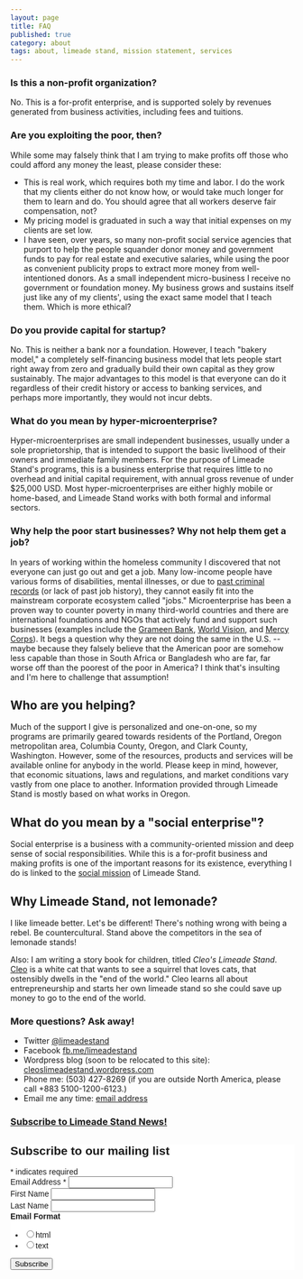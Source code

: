 ```yaml
---
layout: page
title: FAQ
published: true
category: about
tags: about, limeade stand, mission statement, services
---
```


### Is this a non-profit organization?  

No. This is a for-profit enterprise, and is supported solely by revenues generated from business activities, including fees and tuitions.  

### Are you exploiting the poor, then?  

While some may falsely think that I am trying to make profits off those who could afford any money the least, please consider these:  

* This is real work, which requires both my time and labor. I do the work that my clients either do not know how, or would take much longer for them to learn and do.  You should agree that all workers deserve fair compensation, not?  
* My pricing model is graduated in such a way that initial expenses on my clients are set low.  
* I have seen, over years, so many non-profit social service agencies that purport to help the people squander donor money and government funds to pay for real estate and executive salaries, while using the poor as convenient publicity props to extract more money from well-intentioned donors. As a small independent micro-business I receive no government or foundation money. My business grows and sustains itself just like any of my clients', using the exact same model that I teach them.  Which is more ethical?  

### Do you provide capital for startup?  

No. This is neither a bank nor a foundation.  However, I teach "bakery model," a completely self-financing business model that lets people start right away from zero and gradually build their own capital as they grow sustainably. The major advantages to this model is that everyone can do it regardless of their credit history or access to banking services, and perhaps more importantly, they would not incur debts.

### What do you mean by hyper-microenterprise?  

Hyper-microenterprises are small independent businesses, usually under a sole proprietorship, that is intended to support the basic livelihood of their owners and immediate family members. For the purpose of Limeade Stand's programs, this is a business enterprise that requires little to no overhead and initial capital requirement, with annual gross revenue of under $25,000 USD.  Most hyper-microenterprises are either highly mobile or home-based, and Limeade Stand works with both formal and informal sectors.   

### Why help the poor start businesses? Why not help them get a job?  

In years of working within the homeless community I discovered that not everyone can just go out and get a job.  Many low-income people have various forms of disabilities, mental illnesses, or due to [past criminal records](http://www.fastcoexist.com/3051526/instead-of-job-training-this-startup-helps-former-inmates-start-their-own-businesses) (or lack of past job history), they cannot easily fit into the mainstream corporate ecosystem called "jobs."  Microenterprise has been a proven way to counter poverty in many third-world countries and there are international foundations and NGOs that actively fund and support such businesses (examples include the [Grameen Bank](https://en.wikipedia.org/wiki/Grameen_Bank), [World Vision](http://donate.worldvision.org/ways-to-give/by-category/micro-loans), and [Mercy Corps](http://www.mercycorps.org/tags/microfinance)). It begs a question why they are not doing the same in the U.S. -- maybe because they falsely believe that the American poor are somehow less capable than those in South Africa or Bangladesh who are far, far worse off than the poorest of the poor in America?  I think that's insulting and I'm here to challenge that assumption!

## Who are you helping? 

Much of the support I give is personalized and one-on-one, so my programs are primarily geared towards residents of the Portland, Oregon metropolitan area, Columbia County, Oregon, and Clark County, Washington.  However, some of the resources, products and services will be available online for anybody in the world.  Please keep in mind, however, that economic situations, laws and regulations, and market conditions vary vastly from one place to another. Information provided through Limeade Stand is mostly based on what works in Oregon.  

## What do you mean by a "social enterprise"?  

Social enterprise is a business with a community-oriented mission and deep sense of social responsibilities.  While this is a for-profit business and making profits is one of the important reasons for its existence, everything I do is linked to the [social mission](about.html) of Limeade Stand.  

## Why Limeade Stand, not lemonade?  

I like limeade better. Let's be different! There's nothing wrong with being a rebel.  Be countercultural.  Stand above the competitors in the sea of lemonade stands!  

Also: I am writing a story book for children, titled _Cleo's Limeade Stand_.  [Cleo](https://twitter.com/qleopurr) is a white cat that wants to see a squirrel that loves cats, that ostensibly dwells in the "end of the world." Cleo learns all about entrepreneurship and starts her own limeade stand so she could save up money to go to the end of the world. 



### More questions? Ask away!  

* Twitter [@limeadestand](https://twitter.com/limeadestand)  
* Facebook [fb.me/limeadestand](https://www.facebook.com/limeadestand)  
* Wordpress blog (soon to be relocated to this site): [cleoslimeadestand.wordpress.com](http://cleoslimeadestand.wordpress.com)  
* Phone me: (503) 427-8269 (if you are outside North America, please call +883 5100-1200-6123.)  
* Email me any time: [email address](http://www.google.com/recaptcha/mailhide/d?k=01KDZkbysHbHPngBUPbQFC3w==&c=sW9O4sP0zcY70YkyB8tEVpHKzL8eTTlDrib09U-N89A=)  

### [Subscribe to Limeade Stand News!](http://eepurl.com/bDf5CH)  

<!-- Begin MailChimp Signup Form -->
<link href="//cdn-images.mailchimp.com/embedcode/classic-081711.css" rel="stylesheet" type="text/css">
<style type="text/css">
	#mc_embed_signup{background:#fff; clear:left; font:14px Helvetica,Arial,sans-serif; }
	/* Add your own MailChimp form style overrides in your site stylesheet or in this style block.
	   We recommend moving this block and the preceding CSS link to the HEAD of your HTML file. */
</style>
<div id="mc_embed_signup">
<form action="//alleycatmews.us11.list-manage.com/subscribe/post?u=e4ae2f2d791c02001a0c72e03&amp;id=273c1a6150" method="post" id="mc-embedded-subscribe-form" name="mc-embedded-subscribe-form" class="validate" target="_blank" novalidate>
    <div id="mc_embed_signup_scroll">
	<h2>Subscribe to our mailing list</h2>
<div class="indicates-required"><span class="asterisk">*</span> indicates required</div>
<div class="mc-field-group">
	<label for="mce-EMAIL">Email Address  <span class="asterisk">*</span>
</label>
	<input type="email" value="" name="EMAIL" class="required email" id="mce-EMAIL">
</div>
<div class="mc-field-group">
	<label for="mce-FNAME">First Name </label>
	<input type="text" value="" name="FNAME" class="" id="mce-FNAME">
</div>
<div class="mc-field-group">
	<label for="mce-LNAME">Last Name </label>
	<input type="text" value="" name="LNAME" class="" id="mce-LNAME">
</div>
<div class="mc-field-group input-group">
    <strong>Email Format </strong>
    <ul><li><input type="radio" value="html" name="EMAILTYPE" id="mce-EMAILTYPE-0"><label for="mce-EMAILTYPE-0">html</label></li>
<li><input type="radio" value="text" name="EMAILTYPE" id="mce-EMAILTYPE-1"><label for="mce-EMAILTYPE-1">text</label></li>
</ul>
</div>
	<div id="mce-responses" class="clear">
		<div class="response" id="mce-error-response" style="display:none"></div>
		<div class="response" id="mce-success-response" style="display:none"></div>
	</div>    <!-- real people should not fill this in and expect good things - do not remove this or risk form bot signups-->
    <div style="position: absolute; left: -5000px;"><input type="text" name="b_e4ae2f2d791c02001a0c72e03_273c1a6150" tabindex="-1" value=""></div>
    <div class="clear"><input type="submit" value="Subscribe" name="subscribe" id="mc-embedded-subscribe" class="button"></div>
    </div>
</form>
</div>
<script type='text/javascript' src='//s3.amazonaws.com/downloads.mailchimp.com/js/mc-validate.js'></script><script type='text/javascript'>(function($) {window.fnames = new Array(); window.ftypes = new Array();fnames[0]='EMAIL';ftypes[0]='email';fnames[1]='FNAME';ftypes[1]='text';fnames[2]='LNAME';ftypes[2]='text';}(jQuery));var $mcj = jQuery.noConflict(true);</script>
<!--End mc_embed_signup-->  

